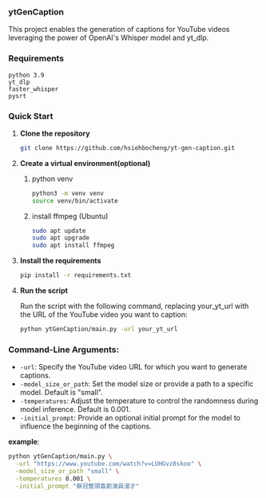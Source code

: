 ### ytGenCaption

This project enables the generation of captions for YouTube videos leveraging the power of OpenAI's Whisper model and yt_dlp.

### Requirements

```
python 3.9
yt_dlp
faster_whisper
pysrt
```

### Quick Start
1. **Clone the repository**
   ```bash
   git clone https://github.com/hsiehbocheng/yt-gen-caption.git
   ```
2. **Create a virtual environment(optional)**
    1. python venv
         ```bash
         python3 -m venv venv
         source venv/bin/activate
         ```
   2. install ffmpeg (Ubuntu)
      ```bash
      sudo apt update
      sudo apt upgrade
      sudo apt install ffmpeg
      ```

3. **Install the requirements**
   ```bash
   pip install -r requirements.txt
   ```
4. **Run the script**
   
   Run the script with the following command, replacing your_yt_url with the URL of the YouTube video you want to caption:
    ```bash
    python ytGenCaption/main.py -url your_yt_url
    ```

### **Command-Line Arguments**:
- `-url`: Specify the YouTube video URL for which you want to generate captions.
- `-model_size_or_path`: Set the model size or provide a path to a specific model. Default is "small".
- `-temperatures`: Adjust the temperature to control the randomness during model inference. Default is 0.001.
- `-initial_prompt`: Provide an optional initial prompt for the model to influence the beginning of the captions.

**example**:
```bash
python ytGenCaption/main.py \
  -url "https://www.youtube.com/watch?v=LUHGvz8skoo" \
  -model_size_or_path "small" \
  -temperatures 0.001 \
  -initial_prompt "蔡冠雙頭喜劇演員漫才"

```